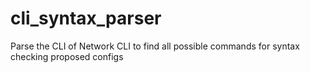 # cli_syntax_parser
Parse the CLI of Network CLI to find all possible commands for syntax checking proposed configs
